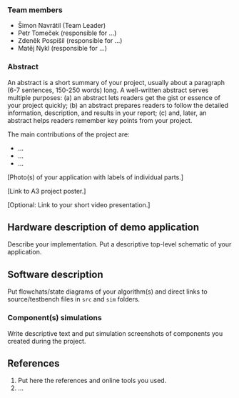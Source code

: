 ### Team members

* Šimon Navrátil (Team Leader)
* Petr Tomeček (responsible for ...)
* Zdeněk Pospíšil (responsible for ...)
* Matěj Nykl (responsible for ...)

### Abstract

An abstract is a short summary of your project, usually about a paragraph (6-7 sentences, 150-250 words) long. A well-written abstract serves multiple purposes: (a) an abstract lets readers get the gist or essence of your project quickly; (b) an abstract prepares readers to follow the detailed information, description, and results in your report; (c) and, later, an abstract helps readers remember key points from your project.

The main contributions of the project are:

* ...
* ...
* ...

[Photo(s) of your application with labels of individual parts.]

[Link to A3 project poster.]

[Optional: Link to your short video presentation.]

## Hardware description of demo application

Describe your implementation. Put a descriptive top-level schematic of your application.

## Software description

Put flowchats/state diagrams of your algorithm(s) and direct links to source/testbench files in `src` and `sim` folders.

### Component(s) simulations

Write descriptive text and put simulation screenshots of components you created during the project.

## References

1. Put here the references and online tools you used.
2. ...
